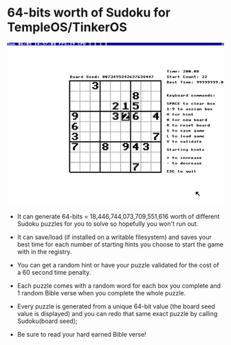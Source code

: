 # 64-bits worth of Sudoku for TempleOS/TinkerOS

<p align="center">
  <img src="https://github.com/tinkeros/Sudoku/raw/master/sudoku.png" />
</p>

- It can generate 64-bits = 18,446,744,073,709,551,616 worth of different Sudoku puzzles for you to solve so hopefully you won't run out.

- It can save/load (if installed on a writable filesystem) and saves your best time for each number of starting hints you choose to start the game with in the registry.

- You can get a random hint or have your puzzle validated for the cost of a 60 second time penalty.

- Each puzzle comes with a random word for each box you complete and 1 random Bible verse when you complete the whole puzzle.

- Every puzzle is generated from a unique 64-bit value (the board seed value is displayed) and you can redo that same exact puzzle by calling Sudoku(board seed);

- Be sure to read your hard earned Bible verse!
